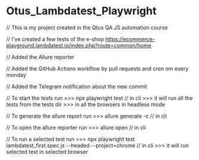# Otus_Lambdatest_Playwright

// This is my project created in the Qtus QA JS automation course

// I've created a few tests of the e-shop https://ecommerce-playground.lambdatest.io/index.php?route=common/home

// Added the Allure reporter 

// Added the GitHub Actions workflow by pull requests and cron om every monday

// Added the Telegram notification about the new commit

// To start the tests run >>> npx playwright test // in cli >>> it will run all the tests from the tests dir >>> in all the browsers in headless mode

// To generate the allure report run >>> allure generate -c // in cli

// To open the allure reporter run >>> allure open // in cli

// To run a selected test run >>> npx playwright test lambdatest_first.spec.js --headed --project=chrome // in cli >>> it will run selected test in selected browser

